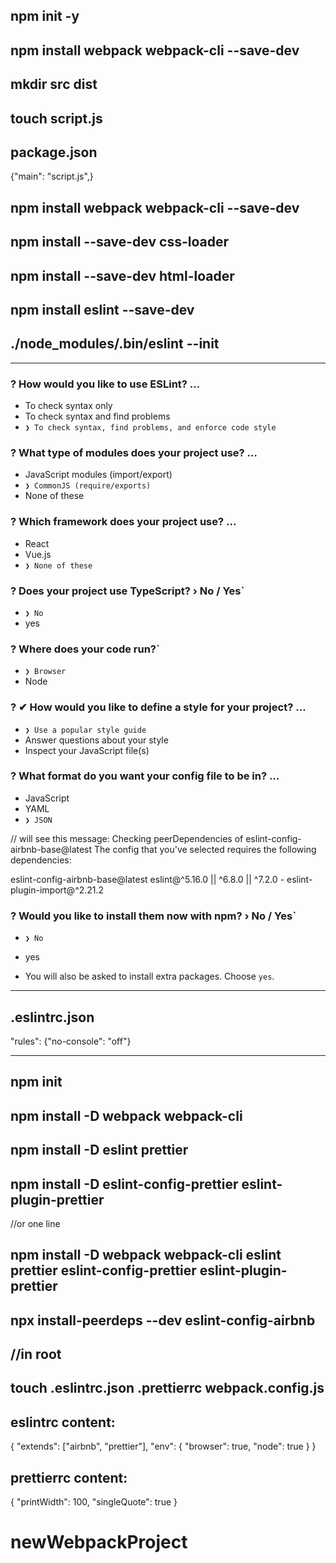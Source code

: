 ## npm init -y

## npm install webpack webpack-cli --save-dev

## mkdir src dist

## touch script.js

## package.json

{"main": "script.js",}

## npm install webpack webpack-cli --save-dev

## npm install --save-dev css-loader

## npm install --save-dev html-loader

## npm install eslint --save-dev

## ./node_modules/.bin/eslint --init

---

### ? How would you like to use ESLint? …

- To check syntax only
- To check syntax and find problems
- `❯ To check syntax, find problems, and enforce code style`

### ? What type of modules does your project use? …

- JavaScript modules (import/export)
- `❯ CommonJS (require/exports)`
- None of these

### ? Which framework does your project use? …

- React
- Vue.js
- `❯ None of these`

### ? Does your project use TypeScript? › No / Yes`

- `❯ No`
- yes

### ? Where does your code run?`

- `❯ Browser`
- Node

### ? ✔ How would you like to define a style for your project? …

- `❯ Use a popular style guide`
- Answer questions about your style
- Inspect your JavaScript file(s)

### ? What format do you want your config file to be in? …

- JavaScript
- YAML
- `❯ JSON`

// will see this message:
Checking peerDependencies of eslint-config-airbnb-base@latest
The config that you've selected requires the following dependencies:

eslint-config-airbnb-base@latest eslint@^5.16.0 || ^6.8.0 || ^7.2.0 - eslint-plugin-import@^2.21.2

### ? Would you like to install them now with npm? › No / Yes`

- `❯ No`
- yes

- You will also be asked to install extra packages. Choose `yes`.

---

## .eslintrc.json

"rules":
{"no-console": "off"}

---

## npm init

## npm install -D webpack webpack-cli

## npm install -D eslint prettier

## npm install -D eslint-config-prettier eslint-plugin-prettier

//or one line

## npm install -D webpack webpack-cli eslint prettier eslint-config-prettier eslint-plugin-prettier

## npx install-peerdeps --dev eslint-config-airbnb

## //in root

## touch .eslintrc.json .prettierrc webpack.config.js

## eslintrc content:

{
"extends": ["airbnb", "prettier"],
"env": {
"browser": true,
"node": true
}
}

## prettierrc content:

{
"printWidth": 100,
"singleQuote": true
}
# newWebpackProject
